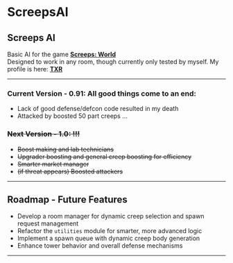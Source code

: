 # ScreepsAI

## Screeps AI

Basic AI for the game [**Screeps: World**](https://screeps.com/)  
Designed to work in any room, though currently only tested by myself.
My profile is here: [**TXR**](https://screeps.com/a/#!/profile/_TXR)

---

### Current Version - 0.91: All good things come to an end:
- Lack of good defense/defcon code resulted in my death
- Attacked by boosted 50 part creeps ...


  
### ~~Next Version - 1.0: !!!~~  
- ~~Boost making and lab technicians~~  
- ~~Upgrader boosting and general creep boosting for efficiency~~  
- ~~Smarter market manager~~  
- ~~(if threat appears) Boosted attackers~~  



---

## Roadmap - Future Features

- Develop a room manager for dynamic creep selection and spawn request management  
- Refactor the `utilities` module for smarter, more advanced logic  
- Implement a spawn queue with dynamic creep body generation  
- Enhance tower behavior and overall defense mechanisms  
---
